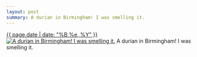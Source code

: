 ```yaml
---
layout: post
summary: A durian in Birmingham! I was smelling it.
---
```


<p>
  <time><a href="/409">{{ page.date | date: "%B %e, %Y" }}</a></time>
  <a href="/409"><img src="{{ site.assets_url }}/409-640.jpg" srcset="{{ site.assets_url }}/409-1280.jpg 1280w, {{ site.assets_url }}/409-960.jpg 960w, {{ site.assets_url }}/409-640.jpg 640w, {{ site.assets_url }}/409-320.jpg 320w" sizes="(min-width: 700px) 50vw, calc(100vw - 2rem)" alt="A durian in Birmingham! I was smelling it." /></a>
  <span>A durian in Birmingham! I was smelling it.</span>
</p>
